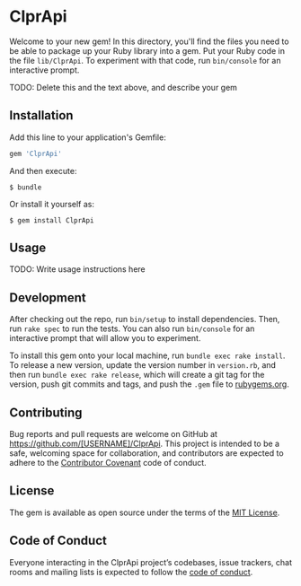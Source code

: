 # ClprApi

Welcome to your new gem! In this directory, you'll find the files you need to be able to package up your Ruby library into a gem. Put your Ruby code in the file `lib/ClprApi`. To experiment with that code, run `bin/console` for an interactive prompt.

TODO: Delete this and the text above, and describe your gem

## Installation

Add this line to your application's Gemfile:

```ruby
gem 'ClprApi'
```

And then execute:

    $ bundle

Or install it yourself as:

    $ gem install ClprApi

## Usage

TODO: Write usage instructions here

## Development

After checking out the repo, run `bin/setup` to install dependencies. Then, run `rake spec` to run the tests. You can also run `bin/console` for an interactive prompt that will allow you to experiment.

To install this gem onto your local machine, run `bundle exec rake install`. To release a new version, update the version number in `version.rb`, and then run `bundle exec rake release`, which will create a git tag for the version, push git commits and tags, and push the `.gem` file to [rubygems.org](https://rubygems.org).

## Contributing

Bug reports and pull requests are welcome on GitHub at https://github.com/[USERNAME]/ClprApi. This project is intended to be a safe, welcoming space for collaboration, and contributors are expected to adhere to the [Contributor Covenant](http://contributor-covenant.org) code of conduct.

## License

The gem is available as open source under the terms of the [MIT License](https://opensource.org/licenses/MIT).

## Code of Conduct

Everyone interacting in the ClprApi project’s codebases, issue trackers, chat rooms and mailing lists is expected to follow the [code of conduct](https://github.com/[USERNAME]/ClprApi/blob/master/CODE_OF_CONDUCT.md).
